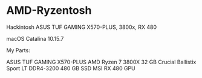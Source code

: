 # AMD-Ryzentosh
Hackintosh ASUS TUF GAMING X570-PLUS, 3800x, RX 480

macOS Catalina 10.15.7

My Parts:

ASUS TUF GAMING X570-PLUS
AMD Ryzen 7 3800X
32 GB Crucial Ballistix Sport LT DDR4-3200
480 GB SSD
MSI RX 480 GPU
